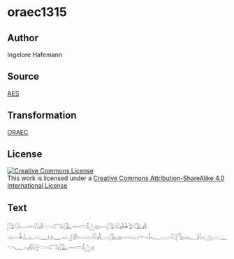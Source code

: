 # oraec1315

## Author

Ingelore Hafemann

## Source

[AES](https://github.com/simondschweitzer/aes)

## Transformation

[ORAEC](https://oraec.github.io/)

## License

<a rel="license" href="http://creativecommons.org/licenses/by-sa/4.0/"><img alt="Creative Commons License" style="border-width:0" src="https://i.creativecommons.org/l/by-sa/4.0/88x31.png" /></a><br />This work is licensed under a <a rel="license" href="http://creativecommons.org/licenses/by-sa/4.0/">Creative Commons Attribution-ShareAlike 4.0 International License</a>

## Text

𓆄𓅱𓇋𓇋𓄑𓏛𓇋𓇋𓀻𓎟𓏏𓉐𓏤𓇛𓅓𓏛𓏠𓄤𓉴𓊖𓇯𓆄𓅱𓇋𓇋𓀻𓇓𓅱𓇋𓄿𓀻<br>
𓁹𓏏𓇓𓏙𓊵𓏏𓊪𓈖𓂓𓏤𓈖𓁹𓊨𓀀𓄑𓏛𓇋𓇋𓀻𓐙𓊤𓅓𓐍𓏏𓏛𓏥𓎟𓏏𓄤𓆑𓂋𓏏𓇋𓋔𓅭𓏤𓆑𓇍𓇋𓏭𓂻𓂋𓈖𓎡𓆑𓏏𓀻𓇋𓋔𓎟𓏏𓉐𓏤𓇛𓅓𓏛𓏠𓄤𓉴𓊖<br>
